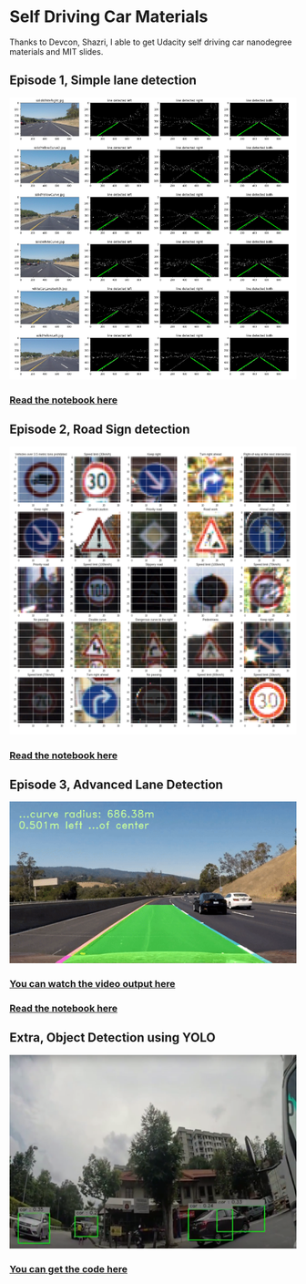# Self Driving Car Materials
Thanks to Devcon, Shazri, I able to get Udacity self driving car nanodegree materials and MIT slides.

## Episode 1, Simple lane detection
![alt text](Episode1_SimpleLaneDetection/test_images/output.png)
### [Read the notebook here](https://github.com/huseinzol05/Udacity-Nanodegree-SelfDrivingCar/blob/master/Episode1_SimpleLaneDetection/Main-LaneDetection.ipynb)
## Episode 2, Road Sign detection
![alt text](signboard-detection/output.png)
### [Read the notebook here](https://github.com/huseinzol05/Udacity-Nanodegree-SelfDrivingCar/blob/master/signboard-detection/sign-detection.ipynb)
## Episode 3, Advanced Lane Detection
![alt text](Advanced-Lane-Detection/output.gif)
### [You can watch the video output here](https://youtu.be/_eQ1x-FK6Y4)
### [Read the notebook here](https://github.com/huseinzol05/Udacity-Nanodegree-SelfDrivingCar/blob/master/Advanced-Lane-Detection/Advanced-Lane-Detection.ipynb)
## Extra, Object Detection using YOLO
![alt text](yolo/4.png)
### [You can get the code here](https://github.com/huseinzol05/YOLO-Object-Detection-Tensorflow)


